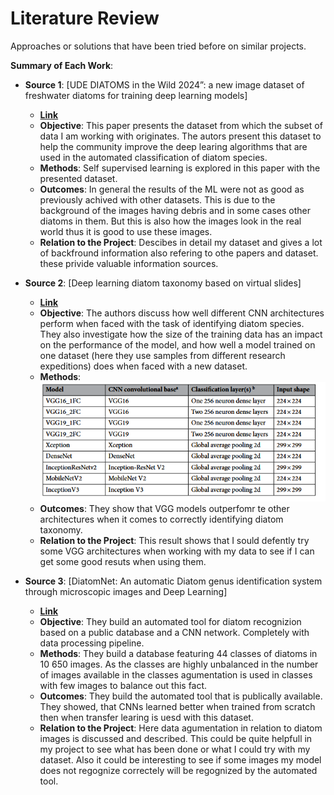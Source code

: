 # Literature Review
Approaches or solutions that have been tried before on similar projects.

**Summary of Each Work**:

- **Source 1**: [UDE DIATOMS in the Wild 2024”: a new image dataset of freshwater diatoms for training deep learning models]

  - **[Link](https://academic.oup.com/gigascience/article/doi/10.1093/gigascience/giae087/7912108?login=false)**
  - **Objective**: This paper presents the dataset from which the subset of data I am working with originates. The autors present this dataset to help the community improve the deep learing algorithms that are used in the automated classification of diatom species.
  - **Methods**: Self supervised learning is explored in this paper with the presented dataset.
  - **Outcomes**: In general the results of the ML were not as good as previously achived with other datasets. This is due to the background of the images having debris and in some cases other diatoms in them. But this is also how the images look in the real world thus it is good to use these images.
  - **Relation to the Project**: Descibes in detail my dataset and gives a lot of backfround information also refering to othe papers and dataset. these privide valuable information sources.

- **Source 2**: [Deep learning diatom taxonomy based on virtual slides]

  - **[Link](https://www.nature.com/articles/s41598-020-71165-w)**
  - **Objective**: The authors discuss how well different CNN architectures perform when faced with the task of identifying diatom species. They also investigate how the size of the training data has an impact on the performance of the model, and how well a model trained on one dataset (here they use samples from different research expeditions) does when faced with a new dataset.
  - **Methods**: ![table of the used cnn architectures](image.png)
  - **Outcomes**: They show that VGG models outperfomr te other architectures when it comes to correctly identifying diatom taxonomy.
  - **Relation to the Project**: This result shows that I sould defently try some VGG architectures when working with my data to see if I can get some good resuts when using them. 

- **Source 3**: [DiatomNet: An automatic Diatom genus identification system through microscopic images and Deep Learning]

  - **[Link](https://www.biorxiv.org/content/10.1101/2025.02.10.635050v1.full)**
  - **Objective**: They build an automated tool for diatom recognizion based on a public database and a CNN network. Completely with data processing pipeline.
  - **Methods**: They build a database featuring 44 classes of diatoms in 10 650 images. As the classes are highly unbalanced in the number of images available in the classes agumentation is used in classes with few images to balance out this fact.
  - **Outcomes**: They build the automated tool that is publically available. They showed, that CNNs learned better when trained from scratch then when transfer learing is uesd with this dataset.
  - **Relation to the Project**: Here data agumentation in relation to diatom images is discussed and described. This could be quite helpfull in my project to see what has been done or what I could try with my dataset. Also it could be interesting to see if some images my model does not regognize correctely will be regognized by the automated tool.
